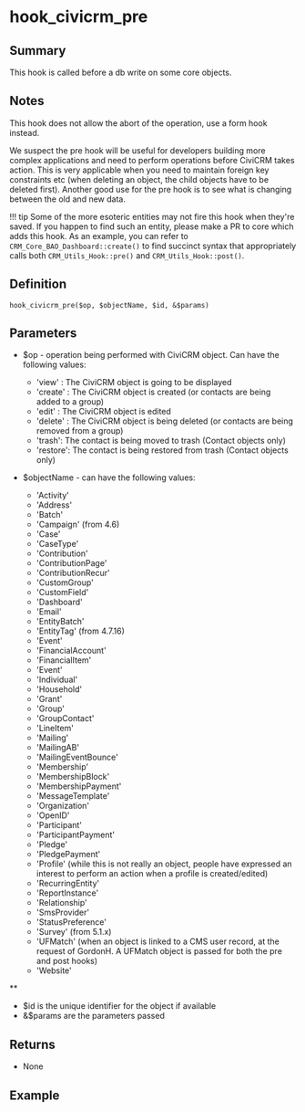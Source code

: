 # hook_civicrm_pre

## Summary

This hook is called before a db write on some core objects.

## Notes

This hook does not allow the abort of the operation, use a form hook instead.

We suspect the pre hook will be useful for developers building more
complex applications and need to perform operations before CiviCRM takes
action. This is very applicable when you need to maintain foreign key
constraints etc (when deleting an object, the child objects have to be
deleted first). Another good use for the pre hook is to see what is
changing between the old and new data.

!!! tip
    Some of the more esoteric entities may not fire this hook when they're saved. If you happen to find such an entity, please make a PR to core which adds this hook. As an example, you can refer to `CRM_Core_BAO_Dashboard::create()` to find succinct syntax that appropriately calls both `CRM_Utils_Hook::pre()` and `CRM_Utils_Hook::post()`.

## Definition

    hook_civicrm_pre($op, $objectName, $id, &$params)

## Parameters

-   $op - operation being performed with CiviCRM object. Can have the
    following values:
    -   'view' : The CiviCRM object is going to be displayed
    -   'create' : The CiviCRM object is created (or contacts are being
        added to a group)
    -   'edit' : The CiviCRM object is edited
    -   'delete' : The CiviCRM object is being deleted (or contacts are
        being removed from a group)
    -   'trash': The contact is being moved to trash (Contact objects
        only)
    -   'restore': The contact is being restored from trash (Contact
        objects only)

-   $objectName - can have the following values:
    -   'Activity'
    -   'Address'
    -   'Batch'
    -   'Campaign' (from 4.6)
    -   'Case'
    -   'CaseType'
    -   'Contribution'
    -   'ContributionPage'
    -   'ContributionRecur'
    -   'CustomGroup'
    -   'CustomField'
    -   'Dashboard'
    -   'Email'
    -   'EntityBatch'
    -   'EntityTag' (from 4.7.16)
    -   'Event'
    -   'FinancialAccount'
    -   'FinancialItem'
    -   'Event'
    -   'Individual'
    -   'Household'
    -   'Grant'
    -   'Group'
    -   'GroupContact'
    -   'LineItem'
    -   'Mailing'
    -   'MailingAB'
    -   'MailingEventBounce'
    -   'Membership'
    -   'MembershipBlock'
    -   'MembershipPayment'
    -   'MessageTemplate'
    -   'Organization'
    -   'OpenID'
    -   'Participant'
    -   'ParticipantPayment'
    -   'Pledge'
    -   'PledgePayment'
    -   'Profile' (while this is not really an object, people have
        expressed an interest to perform an action when a profile is
        created/edited)
    -   'RecurringEntity'
    -   'ReportInstance'
    -   'Relationship'
    -   'SmsProvider'
    -   'StatusPreference'
    -   'Survey' (from 5.1.x)
    -   'UFMatch' (when an object is linked to a CMS user record, at the
        request of GordonH. A UFMatch object is passed for both the pre
        and post hooks)
    -   'Website'

**

-   $id is the unique identifier for the object if available
-   &$params are the parameters passed

## Returns

-   None

## Example
